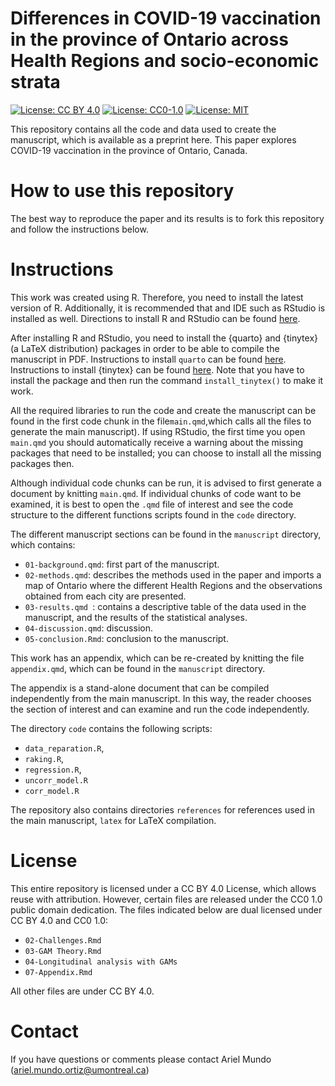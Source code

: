 Differences in COVID-19 vaccination in the province of Ontario across Health Regions and socio-economic strata
====================================================================================================================================

[![License: CC BY 4.0](https://img.shields.io/badge/License%20All-CC%20BY%204.0-lightgrey)](https://creativecommons.org/licenses/by/4.0/) [![License: CC0-1.0](https://img.shields.io/badge/License%20Parts-CC0%201.0-lightgrey)](http://creativecommons.org/publicdomain/zero/1.0/)
[![License: MIT](https://img.shields.io/badge/License%20Parts-MIT-lightgrey)](https://opensource.org/licenses/MIT)


This repository contains all the code and data used to create the manuscript, which is available as a preprint here. This paper explores COVID-19 vaccination in the province of Ontario, Canada.

# How to use this repository

The best way to reproduce the paper and its results is to fork this repository and follow the instructions below.

# Instructions

This work was created using R. Therefore, you need to install the latest version of R. Additionally, it is recommended that and IDE such as RStudio is installed as well. Directions to install R and RStudio can be found [here](https://rstudio-education.github.io/hopr/starting.html). <br>

After installing R and RStudio, you need to install the {quarto} and {tinytex} (a LaTeX distribution) packages in order to be able to compile the manuscript in PDF. Instructions to install `quarto` can be found [here](https://quarto.org/docs/get-started/).<br>
Instructions to install {tinytex} can be found [here](https://yihui.org/tinytex/). Note that you have to install the package and then run the command `install_tinytex()` to make it work.

All the required libraries to run the code and create the manuscript can be found in the first code chunk in the file`main.qmd`,which calls all the files to generate the main manuscript). If using RStudio, the first time you open `main.qmd` you should automatically receive a warning about the missing packages that need to be installed; you can choose to install all the missing packages then.

Although individual code chunks can be run, it is advised to first generate a document by knitting `main.qmd`. If individual chunks of code want to be examined, it is best to open the `.qmd` file of interest and see the code structure to the different functions scripts found in the `code` directory.

The different manuscript sections can be found in the `manuscript` directory, which contains:

- `01-background.qmd`: first part of the manuscript.
- `02-methods.qmd`: describes the methods used in the paper and imports a map of Ontario where the different Health Regions and the observations obtained from each city are presented.
- `03-results.qmd `:  contains a descriptive table of the data used in the manuscript, and the results of the statistical analyses. 
- `04-discussion.qmd`: discussion.
- `05-conclusion.Rmd`: conclusion to the manuscript.

This work has an appendix, which can be re-created by knitting the file `appendix.qmd`, which can be found in the `manuscript` directory. 

The appendix is a stand-alone document that can be compiled independently from the main manuscript. In this way, the reader chooses the section of interest and can examine and run the code independently.

The directory `code` contains the following scripts:

- `data_reparation.R`, 
- `raking.R`, 
- `regression.R`, 
- `uncorr_model.R`
- `corr_model.R` 

The repository also contains directories `references` for references used in the main manuscript, `latex` for LaTeX compilation.

# License

This entire repository is licensed under a CC BY 4.0 License, which allows reuse with attribution. However, certain files are released under the CC0 1.0 public domain dedication. The files indicated below are dual licensed under CC BY 4.0 and CC0 1.0:

- `02-Challenges.Rmd`
- `03-GAM Theory.Rmd`
- `04-Longitudinal analysis with GAMs`
- `07-Appendix.Rmd`

All other files are under CC BY 4.0.

# Contact

If you have questions or comments please contact Ariel Mundo (ariel.mundo.ortiz@umontreal.ca)
